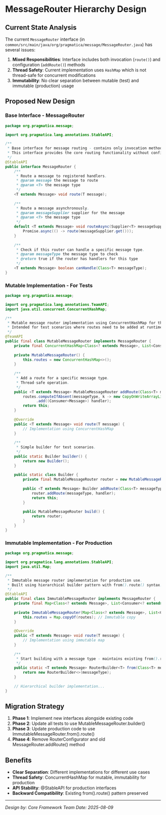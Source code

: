 # MessageRouter Hierarchy Design

## Current State Analysis

The current `MessageRouter` interface (in `common/src/main/java/org/pragmatica/message/MessageRouter.java`) has several issues:

1. **Mixed Responsibilities**: Interface includes both invocation (`route()`) and configuration (`addRoute()`) methods
2. **Thread Safety**: Current implementation uses `HashMap` which is not thread-safe for concurrent modifications
3. **Immutability**: No clear separation between mutable (test) and immutable (production) usage

## Proposed New Design

### Base Interface - MessageRouter
```java
package org.pragmatica.message;

import org.pragmatica.lang.annotations.StableAPI;

/**
 * Base interface for message routing - contains only invocation methods.
 * This interface provides the core routing functionality without configuration methods.
 */
@StableAPI
public interface MessageRouter {
    /**
     * Route a message to registered handlers.
     * @param message the message to route
     * @param <T> the message type
     */
    <T extends Message> void route(T message);
    
    /**
     * Route a message asynchronously.
     * @param messageSupplier supplier for the message
     * @param <T> the message type
     */
    default <T extends Message> void routeAsync(Supplier<T> messageSupplier) {
        Promise.async(() -> route(messageSupplier.get()));
    }
    
    /**
     * Check if this router can handle a specific message type.
     * @param messageType the message type to check
     * @return true if the router has handlers for this type
     */
    <T extends Message> boolean canHandle(Class<T> messageType);
}
```

### Mutable Implementation - For Tests
```java
package org.pragmatica.message;

import org.pragmatica.lang.annotations.TeamAPI;
import java.util.concurrent.ConcurrentHashMap;

/**
 * Mutable message router implementation using ConcurrentHashMap for thread safety.
 * Intended for test scenarios where routes need to be added at runtime.
 */
@TeamAPI
public final class MutableMessageRouter implements MessageRouter {
    private final ConcurrentHashMap<Class<? extends Message>, List<Consumer<? extends Message>>> routes;
    
    private MutableMessageRouter() {
        this.routes = new ConcurrentHashMap<>();
    }
    
    /**
     * Add a route for a specific message type.
     * Thread-safe operation.
     */
    public <T extends Message> MutableMessageRouter addRoute(Class<T> messageType, Consumer<T> handler) {
        routes.computeIfAbsent(messageType, k -> new CopyOnWriteArrayList<>())
              .add((Consumer<Message>) handler);
        return this;
    }
    
    @Override
    public <T extends Message> void route(T message) {
        // Implementation using ConcurrentHashMap
    }
    
    /**
     * Simple builder for test scenarios.
     */
    public static Builder builder() {
        return new Builder();
    }
    
    public static class Builder {
        private final MutableMessageRouter router = new MutableMessageRouter();
        
        public <T extends Message> Builder addRoute(Class<T> messageType, Consumer<T> handler) {
            router.addRoute(messageType, handler);
            return this;
        }
        
        public MutableMessageRouter build() {
            return router;
        }
    }
}
```

### Immutable Implementation - For Production
```java
package org.pragmatica.message;

import org.pragmatica.lang.annotations.StableAPI;
import java.util.Map;

/**
 * Immutable message router implementation for production use.
 * Built using hierarchical builder pattern with from().route() syntax.
 */
@StableAPI 
public final class ImmutableMessageRouter implements MessageRouter {
    private final Map<Class<? extends Message>, List<Consumer<? extends Message>>> routes;
    
    private ImmutableMessageRouter(Map<Class<? extends Message>, List<Consumer<? extends Message>>> routes) {
        this.routes = Map.copyOf(routes); // Immutable copy
    }
    
    @Override
    public <T extends Message> void route(T message) {
        // Implementation using immutable map
    }
    
    /**
     * Start building with a message type - maintains existing from().route() pattern
     */
    public static <T extends Message> RouterBuilder<T> from(Class<T> messageType) {
        return new RouterBuilder<>(messageType);
    }
    
    // Hierarchical builder implementation...
}
```

## Migration Strategy

1. **Phase 1**: Implement new interfaces alongside existing code
2. **Phase 2**: Update all tests to use MutableMessageRouter.builder()  
3. **Phase 3**: Update production code to use ImmutableMessageRouter.from().route()
4. **Phase 4**: Remove RouterConfigurator and old MessageRouter.addRoute() method

## Benefits

- **Clear Separation**: Different implementations for different use cases
- **Thread Safety**: ConcurrentHashMap for mutable, immutability for production
- **API Stability**: @StableAPI for production interfaces
- **Backward Compatibility**: Existing from().route() pattern preserved

---
*Design by: Core Framework Team*
*Date: 2025-08-09*